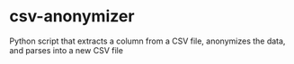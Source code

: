 # csv-anonymizer
Python script that extracts a column from a CSV file, anonymizes the data, and parses into a new CSV file
